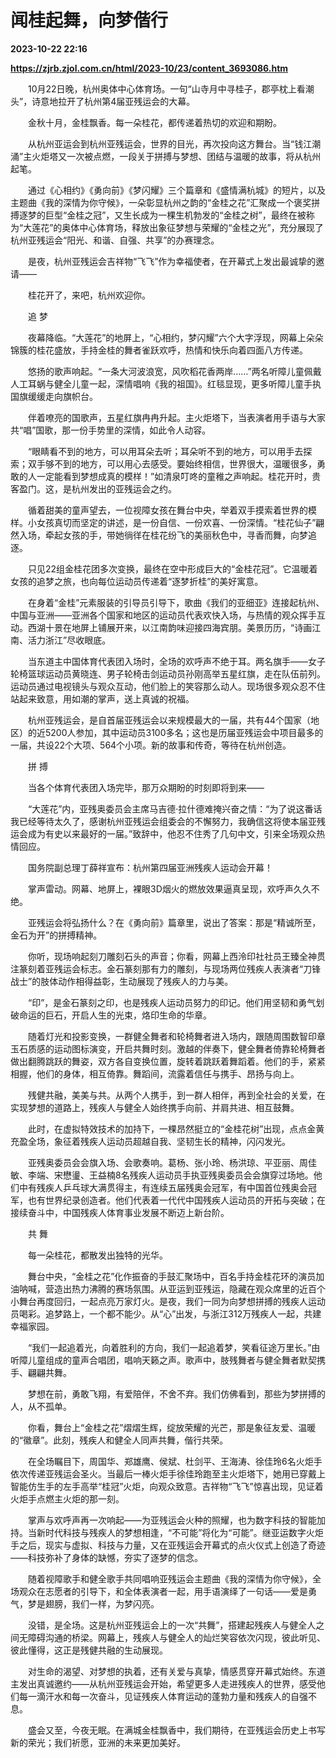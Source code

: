 # 闻桂起舞，向梦偕行

**2023-10-22 22:16**

**https://zjrb.zjol.com.cn/html/2023-10/23/content_3693086.htm**

　　10月22日晚，杭州奥体中心体育场。一句“山寺月中寻桂子，郡亭枕上看潮头”，诗意地拉开了杭州第4届亚残运会的大幕。

　　金秋十月，金桂飘香。每一朵桂花，都传递着热切的欢迎和期盼。

　　从杭州亚运会到杭州亚残运会，世界的目光，再次投向这方舞台。当“钱江潮涌”主火炬塔又一次被点燃，一段关于拼搏与梦想、团结与温暖的故事，将从杭州起笔。

　　通过《心相约》《勇向前》《梦闪耀》三个篇章和《盛情满杭城》的短片，以及主题曲《我的深情为你守候》，一朵彰显杭州之韵的“金桂之花”汇聚成一个褒奖拼搏逐梦的巨型“金桂之冠”，又生长成为一棵生机勃发的“金桂之树”，最终在被称为“大莲花”的奥体中心体育场，释放出象征梦想与荣耀的“金桂之光”，充分展现了杭州亚残运会“阳光、和谐、自强、共享”的办赛理念。

　　是夜，杭州亚残运会吉祥物“飞飞”作为幸福使者，在开幕式上发出最诚挚的邀请——

　　桂花开了，来吧，杭州欢迎你。

　　追 梦

　　夜幕降临。“大莲花”的地屏上，“心相约，梦闪耀”六个大字浮现，网幕上朵朵锦簇的桂花盛放，手持金桂的舞者雀跃欢呼，热情和快乐向着四面八方传递。

　　悠扬的歌声响起。“一条大河波浪宽，风吹稻花香两岸……”两名听障儿童佩戴人工耳蜗与健全儿童一起，深情唱响《我的祖国》。红毯显现，更多听障儿童手执国旗缓缓走向旗帜台。

　　伴着嘹亮的国歌声，五星红旗冉冉升起。主火炬塔下，当表演者用手语与大家共“唱”国歌，那一份手势里的深情，如此令人动容。

　　“眼睛看不到的地方，可以用耳朵去听；耳朵听不到的地方，可以用手去探索；双手够不到的地方，可以用心去感受。要始终相信，世界很大，温暖很多，勇敢的人一定能看到梦想成真的模样！”如清泉叮咚的童稚之声响起。桂花开时，贵客盈门。这，是杭州发出的亚残运会之约。

　　循着甜美的童声望去，一位视障女孩在舞台中央，举着双手摸索着世界的模样。小女孩真切而坚定的讲述，是一份自信、一份欢喜、一份深情。“桂花仙子”翩然入场，牵起女孩的手，带她徜徉在桂花纷飞的美丽秋色中，寻香而舞，向梦追逐。

　　只见22组金桂花团多次变换，最终在空中形成巨大的“金桂花冠”。它温暖着女孩的追梦之旅，也向每位运动员传递着“逐梦折桂”的美好寓意。

　　在身着“金桂”元素服装的引导员引导下，歌曲《我们的亚细亚》连接起杭州、中国与亚洲——亚洲各个国家和地区的运动员代表欢快入场，与热情的观众挥手互动。西湖十景在地屏上铺展开来，以江南韵味迎接四海宾朋。美景历历，“诗画江南、活力浙江”尽收眼底。

　　当东道主中国体育代表团入场时，全场的欢呼声不绝于耳。两名旗手——女子轮椅篮球运动员黄晓连、男子轮椅击剑运动员孙刚高举五星红旗，走在队伍前列。运动员通过电视镜头与观众互动，他们脸上的笑容那么动人。现场很多观众忍不住站起来致意，用如潮的掌声，送上真诚的祝福。

　　杭州亚残运会，是自首届亚残运会以来规模最大的一届，共有44个国家（地区）的近5200人参加，其中运动员3100多名；这也是历届亚残运会中项目最多的一届，共设22个大项、564个小项。新的故事和传奇，等待在杭州创造。

　　拼 搏

　　当各个体育代表团入场完毕，那万众期盼的时刻即将到来——

　　“大莲花”内，亚残奥委员会主席马吉德·拉什德难掩兴奋之情：“为了说这番话我已经等待太久了，感谢杭州亚残运会组委会的不懈努力，我确信这将使本届亚残运会成为有史以来最好的一届。”致辞中，他忍不住秀了几句中文，引来全场观众热情回应。

　　国务院副总理丁薛祥宣布：杭州第四届亚洲残疾人运动会开幕！

　　掌声雷动。网幕、地屏上，裸眼3D烟火的燃放效果逼真呈现，欢呼声久久不绝。

　　亚残运会将弘扬什么？在《勇向前》篇章里，说出了答案：那是“精诚所至，金石为开”的拼搏精神。

　　你听，现场响起刻刀雕刻石头的声音；你看，网幕上西泠印社社员王臻全神贯注篆刻着亚残运会标志。金石篆刻那有力的雕刻，与现场两位残疾人表演者“刀锋战士”的肢体动作相得益彰，生动展现了残疾人的力与美。

　　“印”，是金石篆刻之印，也是残疾人运动员努力的印记。他们用坚韧和勇气划破命运的巨石，开启人生的光束，烙印生命的华章。

　　随着灯光和投影变换，一群健全舞者和轮椅舞者进入场内，跟随周围数智印章玉石质感的运动图标演变，开启共舞时刻。激越的伴奏下，健全舞者倚靠轮椅舞者做出翻腾跳跃的舞姿，双方各自变换位置，旋转着跳跃着舞蹈着。他们的手，紧紧相握，他们的身体，相互倚靠。舞蹈间，流露着信任与携手、昂扬与向上。

　　残健共融，美美与共。从两个人携手，到一群人相伴，再到全社会的关爱，在实现梦想的道路上，残疾人与健全人始终携手向前、并肩共进、相互鼓舞。

　　此时，在虚拟特效技术的加持下，一棵昂然挺立的“金桂花树”出现，点点金黄充盈全场，象征着残疾人运动员超越自我、坚韧生长的精神，闪闪发光。

　　亚残奥委员会会旗入场、会歌奏响。葛杨、张小玲、杨洪琼、平亚丽、周佳敏、李端、宋懋璗、王益楠8名残疾人运动员手执亚残奥委员会会旗穿过场地。他们中有残疾人乒乓球大满贯得主，有连续五届残奥会冠军，有中国首位残奥会冠军，也有世界纪录创造者。他们代表着一代代中国残疾人运动员的开拓与突破；在接续奋斗中，中国残疾人体育事业发展不断迈上新台阶。

　　共 舞

　　每一朵桂花，都散发出独特的光华。

　　舞台中央，“金桂之花”化作振奋的手鼓汇聚场中，百名手持金桂花环的演员加油呐喊，营造出热力沸腾的赛场氛围。从亚运到亚残运，隐藏在观众席里的近百个小舞台再度回归，一起点亮万家灯火。是夜，我们一同为向梦想拼搏的残疾人运动员喝彩。追梦路上，一个都不能少。从“心”出发，与浙江312万残疾人一起，共建幸福家园。

　　“我们一起追着光，向着胜利的方向，我们一起追着梦，笑看征途万里长。”由听障儿童组成的童声合唱团，唱响天籁之声。歌声中，肢残舞者与健全舞者默契携手、翩翩共舞。

　　梦想在前，勇敢飞翔，有爱陪伴，不舍不弃。我们仿佛看到，那些为梦拼搏的人，从不孤单。

　　你看，舞台上“金桂之花”熠熠生辉，绽放荣耀的光芒，那是象征友爱、温暖的“徽章”。此刻，残疾人和健全人同声共舞，偕行共荣。

　　在全场瞩目下，周国华、郑雄鹰、侯斌、杜剑平、王海涛、徐佳玲6名火炬手依次传递亚残运会圣火。当最后一棒火炬手徐佳玲跑至主火炬塔下，她用已穿戴上智能仿生手的左手高举“桂冠”火炬，向观众致意。吉祥物“飞飞”惊喜出现，见证着火炬手点燃主火炬的那一刻。

　　掌声与欢呼声再一次响起——为亚残运会火种的照耀，也为数字科技的智能加持。当新时代科技与残疾人的梦想相逢，“不可能”将化为“可能”。继亚运数字火炬手之后，现实与虚拟、科技与力量，又在亚残运会开幕式的点火仪式上创造了奇迹——科技弥补了身体的缺憾，夯实了逐梦的信念。

　　随着视障歌手和健全歌手共同唱响亚残运会主题曲《我的深情为你守候》，全场观众在志愿者的引导下，和全体表演者一起，用手语演绎了一句话——爱是勇气，梦是翅膀，我们一样，为梦闪亮。

　　没错，是全场。这是杭州亚残运会上的一次“共舞”，搭建起残疾人与健全人之间无障碍沟通的桥梁。网幕上，残疾人与健全人的灿烂笑容依次闪现，彼此听见、彼此懂得，这正是残健共融的生动展现。

　　对生命的渴望、对梦想的执着，还有关爱与真挚，情感贯穿开幕式始终。东道主发出真诚邀约——从杭州亚残运会开始，希望更多人走进残疾人的世界，感受他们每一滴汗水和每一次奋斗，见证残疾人体育运动的蓬勃力量和残疾人的自强不息。

　　盛会又至，今夜无眠。在满城金桂飘香中，我们期待，在亚残运会历史上书写新的荣光；我们祈愿，亚洲的未来更加美好。